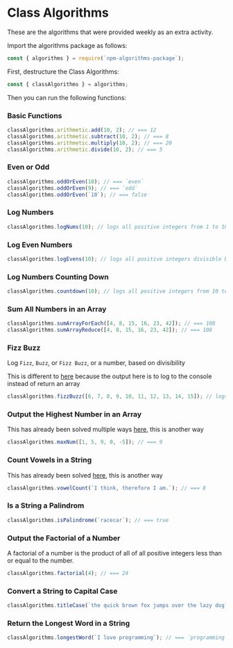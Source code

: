 # Class Algorithms

These are the algorithms that were provided weekly as an extra activity.

Import the algorithms package as follows:

```js
const { algorithms } = require(`npm-algorithms-package`);
```

First, destructure the Class Algorithms:

```js
const { classAlgorithms } = algorithms;
```

Then you can run the following functions:

### Basic Functions

```js
classAlgorithms.arithmetic.add(10, 2); // === 12
classAlgorithms.arithmetic.subtract(10, 2); // === 8
classAlgorithms.arithmetic.multiply(10, 2); // === 20
classAlgorithms.arithmetic.divide(10, 2); // === 5
```

### Even or Odd

```js
classAlgorithms.oddOrEven(10); // === `even`
classAlgorithms.oddOrEven(9); // === `odd`
classAlgorithms.oddOrEven(`10`); // === false
```

### Log Numbers

```js
classAlgorithms.logNums(10); // logs all positive integers from 1 to 10 (function logs, no return)
```

### Log Even Numbers

```js
classAlgorithms.logEvens(10); // logs all positive integers divisible by 2 (with return)
```

### Log Numbers Counting Down

```js
classAlgorithms.countdown(10); // logs all positive integers from 10 to 1 (with return)
```

### Sum All Numbers in an Array

```js
classAlgorithms.sumArrayForEach([4, 8, 15, 16, 23, 42]); // === 108
classAlgorithms.sumArrayReduce([4, 8, 15, 16, 23, 42]); // === 108
```

### Fizz Buzz

Log `Fizz`, `Buzz`, or `Fizz Buzz`, or a number, based on divisibility

This is different to [here](../binarySearch/fizzBuzz.js) because the output here is to log to the console instead of return an array

```js
classAlgorithms.fizzBuzz([6, 7, 8, 9, 10, 11, 12, 13, 14, 15]); // logs Fizz, 7, 8, Fizz, Buzz, 11, Fizz, 13, 14, Fizz Buzz sequentially to the console
```

### Output the Highest Number in an Array

This has already been solved multiple ways [here](../preClassDrills/maxNum.js), this is another way

```js
classAlgorithms.maxNum([1, 5, 9, 0, -5]); // === 9
```

### Count Vowels in a String

This has already been solved [here](../preClassDrills/numVowels.js), this is another way

```js
classAlgorithms.vowelCount(`I think, therefore I am.`); // === 8
```

### Is a String a Palindrom

```js
classAlgorithms.isPalindrome(`racecar`); // === true
```

### Output the Factorial of a Number

A factorial of a number is the product of all of all positive integers less than or equal to the number.

```js
classAlgorithms.factorial(4); // === 24
```

### Convert a String to Capital Case

```js
classAlgorithms.titleCase(`the quick brown fox jumps over the lazy dog`); // === `The Quick Brown Fox Jumps Over The Lazy Dog`
```

### Return the Longest Word in a String

```js
classAlgorithms.longestWord(`I love programming`); // === `programming`
```
